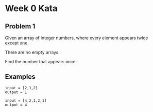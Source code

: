# Week 0 Kata

## Problem 1

Given an array of integer numbers, where every element appears twice except one.

There are no empty arrays.

Find the number that appears once.

## Examples

```
input = [2,1,2]
output = 1
```

```
input = [4,2,1,2,1]
output = 4
```